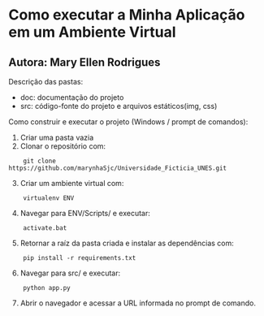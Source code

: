 # Como executar a Minha Aplicação em um Ambiente Virtual
## Autora: Mary Ellen Rodrigues

Descrição das pastas:

* doc: documentação do projeto
* src: código-fonte do projeto e arquivos estáticos(img, css)

Como construir e executar o projeto (Windows / prompt de comandos):
1. Criar uma pasta vazia
2. Clonar o repositório com: 
```console 
	git clone https://github.com/marynhaSjc/Universidade_Ficticia_UNES.git
```
3. Criar um ambiente virtual com: 
```console
	virtualenv ENV
```
4. Navegar para ENV/Scripts/ e executar: 
```console
	activate.bat
```
5. Retornar a raíz da pasta criada e instalar as dependências com:  
```console
	pip install -r requirements.txt
```
6. Navegar para src/ e executar:  
```console
	python app.py
```
7. Abrir o navegador e acessar a URL informada no prompt de comando.


